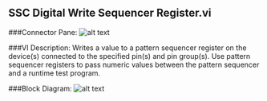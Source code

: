 ## **SSC Digital Write Sequencer Register.vi**
###Connector Pane:
![alt text](/Digital/SSC%20Digital/Sequencer%20Flags%20and%20Registers/SSC%20Digital%20Write%20Sequencer%20Register.vic.png "SSC Digital Write Sequencer Register.vi connector pane")

###VI Description:
Writes a value to a pattern sequencer register on the device(s) connected to the specified pin(s) and pin group(s). Use pattern sequencer registers to pass numeric values between the pattern sequencer and a runtime test program.

###Block Diagram:
![alt text](/Digital/SSC%20Digital/Sequencer%20Flags%20and%20Registers/SSC%20Digital%20Write%20Sequencer%20Register.vid.png "SSC Digital Write Sequencer Register.vi block diagram")
